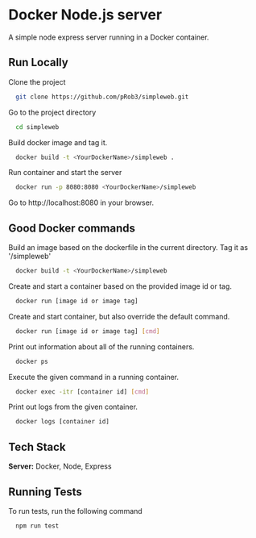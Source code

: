 # Docker Node.js server

A simple node express server running in a Docker container.

## Run Locally

Clone the project

```bash
  git clone https://github.com/pRob3/simpleweb.git
```

Go to the project directory

```bash
  cd simpleweb
```

Build docker image and tag it.

```bash
  docker build -t <YourDockerName>/simpleweb .
```

Run container and start the server

```bash
  docker run -p 8080:8080 <YourDockerName>/simpleweb
```

Go to http://localhost:8080 in your browser.

## Good Docker commands

Build an image based on the dockerfile in the current directory.
Tag it as '<YourDockerName>/simpleweb'

```bash
  docker build -t <YourDockerName>/simpleweb
```

Create and start a container based on the provided image id or tag.

```bash
  docker run [image id or image tag]
```

Create and start container, but also override the default command.

```bash
  docker run [image id or image tag] [cmd]
```

Print out information about all of the running containers.

```bash
  docker ps
```

Execute the given command in a running container.

```bash
  docker exec -itr [container id] [cmd]
```

Print out logs from the given container.

```bash
  docker logs [container id]
```

## Tech Stack

**Server:** Docker, Node, Express

## Running Tests

To run tests, run the following command

```bash
  npm run test
```
